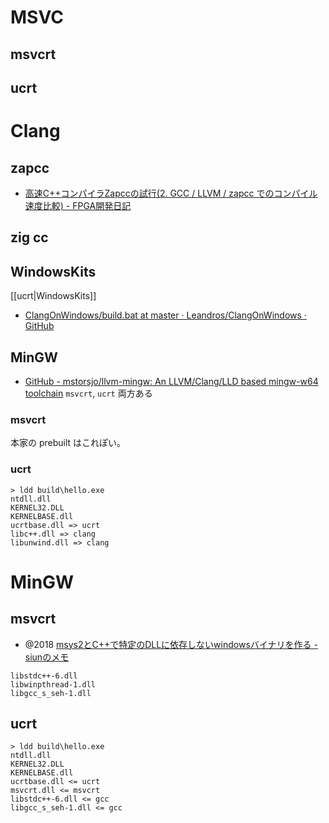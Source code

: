 
# MSVC
## msvcrt
## ucrt

# Clang

## zapcc
- [高速C++コンパイラZapccの試行(2. GCC / LLVM / zapcc でのコンパイル速度比較) - FPGA開発日記](https://msyksphinz.hatenablog.com/entry/2018/06/29/040000)
## zig cc


## WindowsKits
[[ucrt|WindowsKits]]
- [ClangOnWindows/build.bat at master · Leandros/ClangOnWindows · GitHub](https://github.com/Leandros/ClangOnWindows/blob/master/build.bat)

## MinGW
- [GitHub - mstorsjo/llvm-mingw: An LLVM/Clang/LLD based mingw-w64 toolchain](https://github.com/mstorsjo/llvm-mingw)
`msvcrt`, `ucrt` 両方ある
### msvcrt
本家の prebuilt はこれぽい。
### ucrt

```
> ldd build\hello.exe
ntdll.dll
KERNEL32.DLL
KERNELBASE.dll
ucrtbase.dll => ucrt
libc++.dll => clang
libunwind.dll => clang
```

# MinGW
## msvcrt
- @2018 [msys2とC++で特定のDLLに依存しないwindowsバイナリを作る - siunのメモ](https://siuncyclone.hatenablog.com/entry/2018/07/21/194629)
```
libstdc++-6.dll
libwinpthread-1.dll
libgcc_s_seh-1.dll
```

## ucrt

```
> ldd build\hello.exe
ntdll.dll
KERNEL32.DLL
KERNELBASE.dll
ucrtbase.dll <= ucrt
msvcrt.dll <= msvcrt
libstdc++-6.dll <= gcc
libgcc_s_seh-1.dll <= gcc
```
